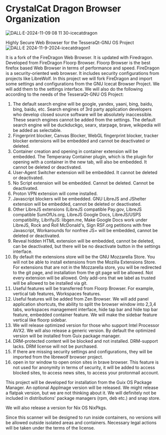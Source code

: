 # CrystalCat Dragon Browser Organization
![DALL·E-2024-11-09 08 11 30-icecatdragon](https://github.com/user-attachments/assets/222a3cef-ec91-4b41-a500-ef372f3663b9)


 Highly Secure Web Browser for the TesseraQt-GNU OS Project
![DALL·E 2024-11-9-2024-icecatdragon1](https://github.com/user-attachments/assets/4b168902-b3d6-4c44-baa9-a7ba8247ec85)

It is a fork of the FireDragon Web Browser. It is updated with Firedragon. Developed from FireDragon Floorp Browser. Floorp Browser is the best firefox based Web Browser in terms of performance and speed. FireDragon is a security-oriented web browser. It includes security configurations from projects like LibreWolf. In this project we will fork FireDragon and import some settings and configurations from the GNU Icecat Browser Project. We will add them to the settings interface. We will also do the following according to the needs of the TesseraQt-GNU OS Project:

1. The default search engine will be google, yandex, yaani, bing, baidu, bing, baidu, etc. Search engines of 3rd party application developers who develop closed source software will be absolutely inaccessible. These search engines cannot be added from the settings. The default search engine will be duckduckgo, searx, starpage, brave, wikipedia will be added as selectable.
2. Fingerprint blocker, Canvas Blocker, WebGL fingerprint blocker, tracker blocker extensions will be embedded and cannot be deactivated or deleted.
3. Container creation and opening in container extension will be embedded. The Temperaray Container plugin, which is the plugin for opening with a container in the new tab, will also be embedded. It cannot be deleted or deactivated.
4. User-Agent Switcher extension will be embedded. It cannot be deleted or deactivated.
5. No Script extension will be embedded. Cannot be deleted. Cannot be deactivated. 
6. Proton VPN extension will come installed.
7. Javascript blockers will be embedded. GNU LibreJS and JShelter extension will be embedded, cannot be deleted or deactivated.
8. Other LibreJS extensions (LibreJS compatible Pay.gov, LibreJS compatible SumOfUs.org, LibreJS Google Docs, LibreJS/USPS compatibility, LibrifyJS: libgen.me, Make Google Docs work under LibreJS, Rock and Roll McDonald's, Sign RSF.org petitions with free Javascript, Workarounds for nonfree JS= will be embedded, cannot be deleted or deactivated.
9. Reveal hidden HTML extension will be embedded, cannot be deleted, can be deactivated, but there will be no deactivate button in the settings interface.
10. By default the extensions store will be the GNU Mozzarella Store. You will not be able to install extensions from the Mozilla Extensions Store. For extensions that are not in the Mozzarella store, you will be redirected to the git page, and installation from the git page will be allowed. Not every extension will be allowed. Only add-ons that we label as trusted will be allowed to be installed via git.
11. Useful features will be transferred from Floorp Browser. For example, vertical tab features, Workspaces features. 
12. Useful features will be added from Zen Browser. We will add panel application shortcuts, the ability to split the browser window into 2,3,4 tabs, workspaces management interface, hide tap bar and hide top bar feature, embedded container feature. We will make the sidebar feature vertical like floorp sidebar.
13. We will release optimized version for those who support Intel Processor AVX2. We will also release a generic version. By default the optimized version will be installed from Guix package manager.
14. DRM-protected content will be blocked and not installed. DRM-support lacks. DRM license will not be purchased.
15. If there are missing security settings and configurations, they will be imported from the librewolf browser project.
16. open in tor window to open onion sites in brave browser. This feature is not used for anonymity in terms of security, it will be added to access blocked sites, to access news sites, to access your protonmail account.


This project will be developed for installation from the Guix OS Package Manager. An optional AppImage version will be released. We might release a flatpak version, but we are not thinking about it. We will definitely not be included in distributions' package managers (rpm, deb etc.) and snap store.

We will also release a version for Nix OS NixPkgs.

Since this scanner will be designed to run inside containers, no versions will be allowed outside isolated areas and containers. Necessary legal actions will be taken under the terms of the license.
